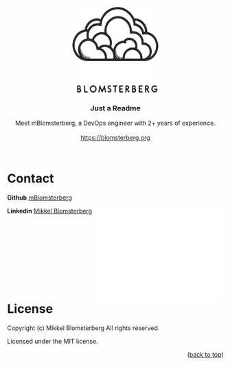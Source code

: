 <br />
<div id="readme-top" align="center" style="margin-top: 50px">
  <a href="https://github.com/mBlomsterberg/">
    <picture>
      <source srcset="logo_inv.png" media="(prefers-color-scheme: dark)">
      <img src="logo.png" width="200" height="200">
    </picture>
  </a>

  <h3 align="center">Just a Readme</h3>

  <p align="center">
    Meet mBlomsterberg, a DevOps engineer with 2+ years of experience.
    <br />
    <br />
    <a href="https://blomsterberg.org">https://blomsterberg.org</a>
  </p>
  <br/>
</div>

# Contact 
**Github** [mBlomsterberg](https://github.com/mBlomsterberg) 

**Linkedin** [Mikkel Blomsterberg](https://www.linkedin.com/in/mikkel-blomsterberg-663b785a/)
 <img align="right" src="./github-metrics.svg" width="300">
<div style="height: 150px"></div>

# License

Copyright (c) Mikkel Blomsterberg All rights reserved.

Licensed under the MIT license.

<p align="right">(<a href="#readme-top">back to top</a>)</p>

